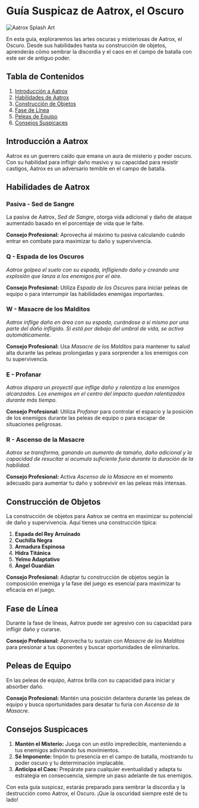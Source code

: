 # Guía Suspicaz de Aatrox, el Oscuro

![Aatrox Splash Art](https://ddragon.leagueoflegends.com/cdn/img/champion/splash/Aatrox_0.jpg)

En esta guía, exploraremos las artes oscuras y misteriosas de Aatrox, el Oscuro. Desde sus habilidades hasta su construcción de objetos, aprenderás cómo sembrar la discordia y el caos en el campo de batalla con este ser de antiguo poder.

## Tabla de Contenidos

1. [Introducción a Aatrox](#introducción-a-aatrox)
2. [Habilidades de Aatrox](#habilidades-de-aatrox)
3. [Construcción de Objetos](#construcción-de-objetos)
4. [Fase de Línea](#fase-de-línea)
5. [Peleas de Equipo](#peleas-de-equipo)
6. [Consejos Suspicaces](#consejos-suspicaces)

## Introducción a Aatrox

Aatrox es un guerrero caído que emana un aura de misterio y poder oscuro. Con su habilidad para infligir daño masivo y su capacidad para resistir castigos, Aatrox es un adversario temible en el campo de batalla.

## Habilidades de Aatrox

### Pasiva - Sed de Sangre

La pasiva de Aatrox, *Sed de Sangre*, otorga vida adicional y daño de ataque aumentado basado en el porcentaje de vida que le falte.

**Consejo Profesional:** Aprovecha al máximo tu pasiva calculando cuándo entrar en combate para maximizar tu daño y supervivencia.

### Q - Espada de los Oscuros

*Aatrox golpea el suelo con su espada, infligiendo daño y creando una explosión que lanza a los enemigos por el aire.*

**Consejo Profesional:** Utiliza *Espada de los Oscuros* para iniciar peleas de equipo o para interrumpir las habilidades enemigas importantes.

### W - Masacre de los Malditos

*Aatrox inflige daño en área con su espada, curándose a sí mismo por una parte del daño infligido. Si está por debajo del umbral de vida, se activa automáticamente.*

**Consejo Profesional:** Usa *Masacre de los Malditos* para mantener tu salud alta durante las peleas prolongadas y para sorprender a los enemigos con tu supervivencia.

### E - Profanar

*Aatrox dispara un proyectil que inflige daño y ralentiza a los enemigos alcanzados. Los enemigos en el centro del impacto quedan ralentizados durante más tiempo.*

**Consejo Profesional:** Utiliza *Profanar* para controlar el espacio y la posición de los enemigos durante las peleas de equipo o para escapar de situaciones peligrosas.

### R - Ascenso de la Masacre

*Aatrox se transforma, ganando un aumento de tamaño, daño adicional y la capacidad de resucitar si acumula suficiente furia durante la duración de la habilidad.*

**Consejo Profesional:** Activa *Ascenso de la Masacre* en el momento adecuado para aumentar tu daño y sobrevivir en las peleas más intensas.

## Construcción de Objetos

La construcción de objetos para Aatrox se centra en maximizar su potencial de daño y supervivencia. Aquí tienes una construcción típica:

1. **Espada del Rey Arruinado**
2. **Cuchilla Negra**
3. **Armadura Espinosa**
4. **Hidra Titánica**
5. **Yelmo Adaptativo**
6. **Ángel Guardián**

**Consejo Profesional:** Adaptar tu construcción de objetos según la composición enemiga y la fase del juego es esencial para maximizar tu eficacia en el juego.

## Fase de Línea

Durante la fase de líneas, Aatrox puede ser agresivo con su capacidad para infligir daño y curarse.

**Consejo Profesional:** Aprovecha tu sustain con *Masacre de los Malditos* para presionar a tus oponentes y buscar oportunidades de eliminarlos.

## Peleas de Equipo

En las peleas de equipo, Aatrox brilla con su capacidad para iniciar y absorber daño.

**Consejo Profesional:** Mantén una posición delantera durante las peleas de equipo y busca oportunidades para desatar tu furia con *Ascenso de la Masacre*.

## Consejos Suspicaces

1. **Mantén el Misterio:** Juega con un estilo impredecible, manteniendo a tus enemigos adivinando tus movimientos.
2. **Sé Imponente:** Impón tu presencia en el campo de batalla, mostrando tu poder oscuro y tu determinación implacable.
3. **Anticipa el Caos:** Prepárate para cualquier eventualidad y adapta tu estrategia en consecuencia, siempre un paso adelante de tus enemigos.

Con esta guía suspicaz, estarás preparado para sembrar la discordia y la destrucción como Aatrox, el Oscuro. ¡Que la oscuridad siempre esté de tu lado!

